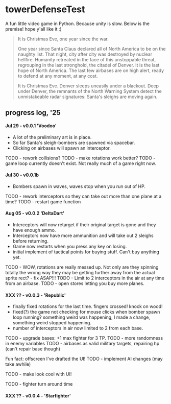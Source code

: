 # towerDefenseTest

A fun little video game in Python. Because unity is slow. Below is the premise! hope y'all like it :)


>It is Christmas Eve, one year since the war.
>
>One year since Santa Claus declared all of North America to be on the naughty list. That night, city after city was destroyed by nuclear hellfire. Humanity retreated in the face of this unstoppable threat, regrouping in the last stronghold, the citadel of Denver. It is the last hope of North America. The last few airbases are on high alert, ready to defend at any moment, at any cost.
>
>It is Christmas Eve. Denver sleeps uneasily under a blackout. Deep under Denver, the remnants of the North Warning System detect the unmistakeable radar signatures: Santa's sleighs are moving again.


## progress log, '25
#### Jul 29 - v0.0.1 'Voodoo'
- A lot of the preliminary art is in place. 
- So far Santa's sleigh-bombers are spawned via spacebar. 
- Clicking on airbases will spawn an interceptor. 

TODO - rework collisions?
TODO - make rotations work better?
TODO - game loop currently doesn't exist. Not really much of a game right now.

#### Jul 30 - v0.0.1b
- Bombers spawn in waves, waves stop when you run out of HP.

TODO - rework interceptors so they can take out more than one plane at a time?
TODO - restart game function
#### Aug 05 - v0.0.2 'DeltaDart'
- Interceptors will now retarget if their original target is gone and they have enough ammo.
- Interceptors now have more ammunition and will take out 2 sleighs before returning.
- Game now restarts when you press any key on losing.
- initial implement of tactical points for buying stuff. Can't buy anything yet.

TODO - WOW, rotations are really messed up. Not only are they spinning totally the wrong way they may be getting further away from the actual sprite rect? - fix ASAP!!!
TODO - Limit to 2 interceptors in the air at any time from an airbase.
TODO - open stores letting you buy more planes. 
#### XXX ?? - v0.0.3 - 'Republic'
- finally fixed rotations for the last time. fingers crossed! knock on wood!
- fixed(?) the game not checking for mouse clicks when bomber spawn loop running? something weird was happening, I made a change, something weird stopped happening. 
-  number of interceptors in air now limited to 2 from each base.

TODO - upgrade bases: +1 max fighter for 3 TP.
TODO - more randomness in enemy variables
TODO - airbases as valid military targets, repairing hp (can't repair base though)

Fun fact: offscreen I've drafted the UI!
TODO - implement AI changes (may take awhile) 

TODO - make look cool with UI!

TODO - fighter turn around time
#### XXX ?? - v0.0.4 - 'Starfighter'

